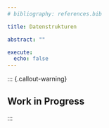 ```yaml
---
# bibliography: references.bib

title: Datenstrukturen

abstract: ""

execute: 
  echo: false
---
```


::: {.callout-warning}
## Work in Progress
:::